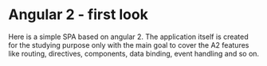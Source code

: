 # Angular 2 - first look

Here is a simple SPA based on angular 2. The application itself is created for the studying purpose only with the main
goal to cover the A2 features like routing, directives, components, data binding, event handling and so on.
